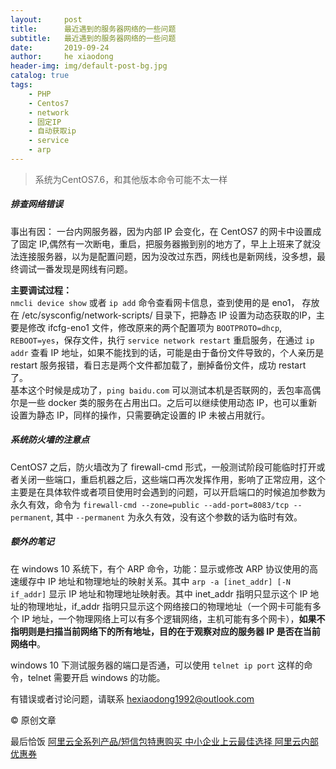 ```yaml
---
layout:     post
title:      最近遇到的服务器网络的一些问题
subtitle:   最近遇到的服务器网络的一些问题
date:       2019-09-24
author:     he xiaodong
header-img: img/default-post-bg.jpg
catalog: true
tags:
    - PHP
    - Centos7
    - network
    - 固定IP
    - 自动获取ip
    - service
    - arp
---
```

> 系统为CentOS7.6，和其他版本命令可能不太一样

##### 排查网络错误
事出有因： 一台内网服务器，因为内部 IP 会变化，在 CentOS7 的网卡中设置成了固定 IP,偶然有一次断电，重启，把服务器搬到别的地方了，早上上班来了就没法连接服务器，以为是配置问题，因为没改过东西，网线也是新网线，没多想，最终调试一番发现是网线有问题。

**主要调试过程：**<br />
`nmcli device show` 或者 `ip add` 命令查看网卡信息，查到使用的是 eno1， 存放在 /etc/sysconfig/network-scripts/ 目录下，把静态 IP 设置为动态获取的IP，主要是修改 ifcfg-eno1 文件，修改原来的两个配置项为 `BOOTPROTO=dhcp`, `REBOOT=yes`，保存文件，执行 `service network restart` 重启服务，在通过 `ip addr` 查看 IP 地址，如果不能找到的话，可能是由于备份文件导致的，个人亲历是 restart 服务报错，看日志是两个文件都加载了，删掉备份文件，成功 restart 了。<br />
基本这个时候是成功了，`ping baidu.com` 可以测试本机是否联网的，丢包率高偶尔是一些 docker 类的服务在占用出口。之后可以继续使用动态 IP，也可以重新设置为静态 IP，同样的操作，只需要确定设置的 IP 未被占用就行。

##### 系统防火墙的注意点
CentOS7 之后，防火墙改为了 firewall-cmd 形式，一般测试阶段可能临时打开或者关闭一些端口，重启机器之后，这些端口再次发挥作用，影响了正常应用，这个主要是在具体软件或者项目使用时会遇到的问题，可以开启端口的时候追加参数为永久有效，命令为 `firewall-cmd --zone=public --add-port=8083/tcp --permanent`, 其中 `--permanent` 为永久有效，没有这个参数的话为临时有效。

##### 额外的笔记
在 windows 10 系统下，有个 ARP 命令，功能：显示或修改 ARP 协议使用的高速缓存中 IP 地址和物理地址的映射关系。其中 `arp -a [inet_addr] [-N if_addr]` 显示 IP 地址和物理地址映射表。其中 inet_addr 指明只显示这个 IP 地址的物理地址，if_addr 指明只显示这个网络接口的物理地址（一个网卡可能有多个 IP 地址，一个物理网络上可以有多个逻辑网络，主机可能有多个网卡），**如果不指明则是扫描当前网络下的所有地址，目的在于观察对应的服务器 IP 是否在当前网络中**。

windows 10 下测试服务器的端口是否通，可以使用 `telnet ip port` 这样的命令，telnet 需要开启 windows 的功能。

有错误或者讨论问题，请联系 hexiaodong1992@outlook.com

© 原创文章


最后恰饭 [阿里云全系列产品/短信包特惠购买 中小企业上云最佳选择 阿里云内部优惠券](https://www.aliyun.com/minisite/goods?userCode=0amqgcs9)
